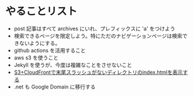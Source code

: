 # やることリスト
- post 記事はすべて archives にいれ、プレフィックスに 'a' をつけよう
- 検索できるページを限定しよう。特にただのナビゲーションページは検索できないようにする。
- github actions を活用すること
- aws s3 を使うこと
- Jekyll を使うが、今度は複雑なことをさせないこと
- [S3+CloudFrontで末尾スラッシュがないディレクトリのindex.htmlを表示する](https://higelog.brassworks.jp/2955)
- .net も Google Domain に移行する
